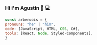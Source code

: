 ### Hi i'm Agustin 👋 💻

```js
const arberoois = {
pronouns: "he" | "him",
code: [JavaScript, HTML, CSS, C#],
tools: [React, Node, Styled-Components],
}
```


<!--
**arberoois/arberoois** is a ✨ _special_ ✨ repository because its `README.md` (this file) appears on your GitHub profile.

Here are some ideas to get you started:

- 🔭 I’m currently working on ...
- 🌱 I’m currently learning ...
- 👯 I’m looking to collaborate on ...
- 🤔 I’m looking for help with ...
- 💬 Ask me about ...
- 📫 How to reach me: ...
- 😄 Pronouns: ...
- ⚡ Fun fact: ...
-->
